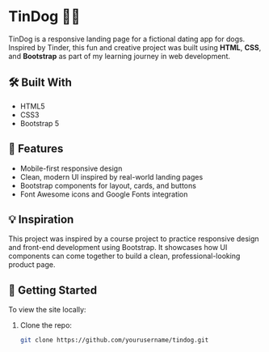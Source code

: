 # TinDog 🐶💕

TinDog is a responsive landing page for a fictional dating app for dogs. Inspired by Tinder, this fun and creative project was built using **HTML**, **CSS**, and **Bootstrap** as part of my learning journey in web development.

## 🛠️ Built With

- HTML5
- CSS3
- Bootstrap 5

## 📱 Features

- Mobile-first responsive design
- Clean, modern UI inspired by real-world landing pages
- Bootstrap components for layout, cards, and buttons
- Font Awesome icons and Google Fonts integration

## 💡 Inspiration

This project was inspired by a course project to practice responsive design and front-end development using Bootstrap. It showcases how UI components can come together to build a clean, professional-looking product page.

## 🚀 Getting Started

To view the site locally:

1. Clone the repo:
   ```bash
   git clone https://github.com/yourusername/tindog.git
   ```
